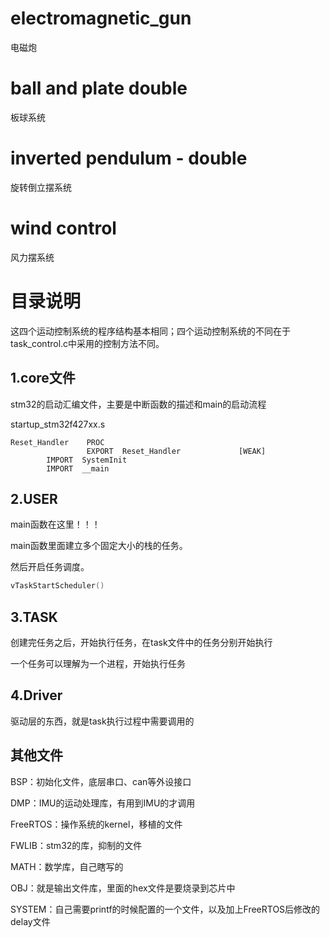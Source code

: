 # electromagnetic_gun

电磁炮

# ball and plate double

板球系统

# inverted pendulum - double

旋转倒立摆系统

# wind control

风力摆系统



# 目录说明

这四个运动控制系统的程序结构基本相同；四个运动控制系统的不同在于task_control.c中采用的控制方法不同。

## 1.core文件

stm32的启动汇编文件，主要是中断函数的描述和main的启动流程

startup_stm32f427xx.s

```assembly
Reset_Handler    PROC
                 EXPORT  Reset_Handler             [WEAK]
        IMPORT  SystemInit
        IMPORT  __main
```

## 2.USER

main函数在这里！！！

main函数里面建立多个固定大小的栈的任务。

然后开启任务调度。

```c
vTaskStartScheduler()
```

## 3.TASK

创建完任务之后，开始执行任务，在task文件中的任务分别开始执行

一个任务可以理解为一个进程，开始执行任务

## 4.Driver

驱动层的东西，就是task执行过程中需要调用的

## 其他文件

BSP：初始化文件，底层串口、can等外设接口

DMP：IMU的运动处理库，有用到IMU的才调用

FreeRTOS：操作系统的kernel，移植的文件

FWLIB：stm32的库，抑制的文件

MATH：数学库，自己瞎写的

OBJ：就是输出文件库，里面的hex文件是要烧录到芯片中

SYSTEM：自己需要printf的时候配置的一个文件，以及加上FreeRTOS后修改的delay文件